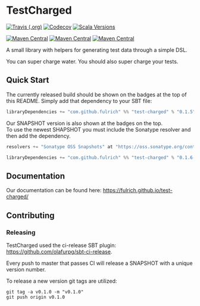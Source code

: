 # TestCharged
[![Travis (.org)](https://img.shields.io/travis/fulrich/test-charged.svg?style=flat-square)](https://travis-ci.org/fulrich/test-charged)
[![Codecov](https://img.shields.io/codecov/c/github/fulrich/test-charged.svg?style=flat-square)](https://codecov.io/gh/fulrich/test-charged)
[![Scala Versions](https://img.shields.io/badge/scala-2.11%20%7C%202.12%20%7C%202.13-blue.svg?style=flat-square)](https://github.com/fulrich/TestCharged/blob/455d73f549c5edd0d71d2d13748cd8c458483d20/build.sbt#L3)

[![Maven Central](https://img.shields.io/nexus/r/https/oss.sonatype.org/com.github.fulrich/test-charged_2.11.svg?label=latest%202.11&style=flat-square)](https://repo1.maven.org/maven2/com/github/fulrich/test-charged_2.11/)
[![Maven Central](https://img.shields.io/nexus/r/https/oss.sonatype.org/com.github.fulrich/test-charged_2.12.svg?label=latest%202.12&style=flat-square)](https://repo1.maven.org/maven2/com/github/fulrich/test-charged_2.12/)
[![Maven Central](https://img.shields.io/nexus/r/https/oss.sonatype.org/com.github.fulrich/test-charged_2.13.svg?label=latest%202.13&style=flat-square)](https://repo1.maven.org/maven2/com/github/fulrich/test-charged_2.13/)

A small library with helpers for generating test data through a simple DSL.

You can super charge water.  You should also super charge your tests.

## Quick Start
The currently released build should be shown on the badges at the top of this README.
Simply add that dependency to your SBT file:

```scala 
libraryDependencies += "com.github.fulrich" %% "test-charged" % "0.1.5"
```

Our SNAPSHOT version is also shown at the badges on the top.  
To use the newest SHAPSHOT you must include the Sonatype resolver and then add the dependency.

```scala
resolvers += "Sonatype OSS Snapshots" at "https://oss.sonatype.org/content/repositories/snapshots"

libraryDependencies += "com.github.fulrich" %% "test-charged" % "0.1.6-SNAPSHOT" % "test"
```

## Documentation
Our documentation can be found here: https://fulrich.github.io/test-charged/

## Contributing

### Releasing
TestCharged used the ci-release SBT plugin: https://github.com/olafurpg/sbt-ci-release.

Every push to master that passes CI will release a SNAPSHOT with a unique version number.

To release a new version git tags are utilized:
```
git tag -a v0.1.0 -m "v0.1.0"
git push origin v0.1.0
```
